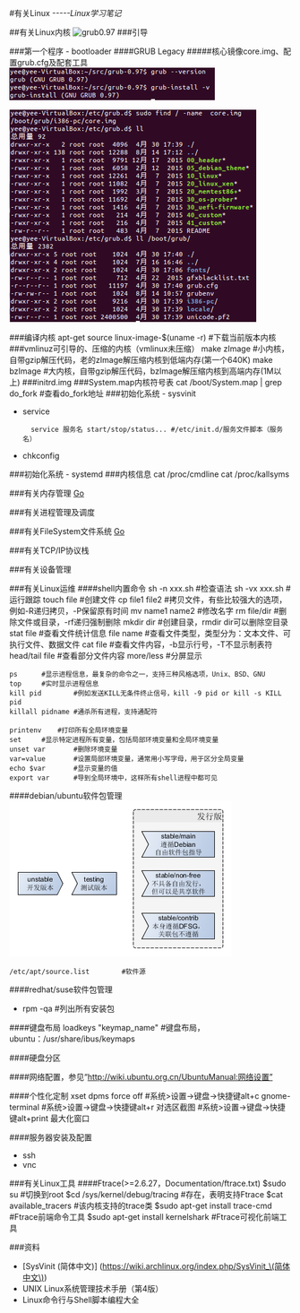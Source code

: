 #有关Linux
*-----Linux学习笔记*

##有关Linux内核
![grub0.97](../doc/linux-kernel-map.jpg)
###引导

###第一个程序 - bootloader
####GRUB Legacy
#####核心镜像core.img、配置grub.cfg及配套工具
![grub0.97](../doc/grub0.97.PNG)

![grub0.97-2](../doc/grub0.97-2.PNG)

###编译内核
	apt-get source linux-image-$(uname -r)		#下载当前版本内核
###vmlinuz可引导的、压缩的内核（vmlinux未压缩）
	make zImage		#小内核，自带gzip解压代码，老的zImage解压缩内核到低端内存(第一个640K)
    make bzImage	#大内核，自带gzip解压代码，bzImage解压缩内核到高端内存(1M以上)
###initrd.img
###System.map内核符号表
	cat /boot/System.map | grep do_fork		#查看do_fork地址
###初始化系统 - sysvinit
- service

        service 服务名 start/stop/status... #/etc/init.d/服务文件脚本（服务名）

- chkconfig

###初始化系统 - systemd
###内核信息
	cat /proc/cmdline
	cat /proc/kallsyms

###有关内存管理 [Go](./Linux虚拟内存系统.md)

###有关进程管理及调度

###有关FileSystem文件系统 [Go](./Linux虚拟文件系统.md)

###有关TCP/IP协议栈

###有关设备管理

###有关Linux运维
####shell内置命令
    sh -n xxx.sh       	#检查语法
	sh -vx xxx.sh		#运行跟踪
	touch file			#创建文件
	cp file1 file2				#拷贝文件，有些比较强大的选项，例如-R递归拷贝，-P保留原有时间
    mv name1 name2		#修改名字
    rm 	 file/dir		#删除文件或目录，-rf递归强制删除
	mkdir dir		#创建目录，rmdir dir可以删除空目录
    stat file		#查看文件统计信息
    file name		#查看文件类型，类型分为：文本文件、可执行文件、数据文件
    cat file		#查看文件内容，-b显示行号，-T不显示制表符
    head/tail file		#查看部分文件内容
    more/less		#分屏显示

	ps		#显示进程信息，最复杂的命令之一，支持三种风格选项，Unix、BSD、GNU
	top		#实时显示进程信息
    kill pid		#例如发送KILL无条件终止信号，kill -9 pid or kill -s KILL pid
    killall pidname	#通杀所有进程，支持通配符

	printenv	#打印所有全局环境变量
	set		#显示特定进程所有变量，包括局部环境变量和全局环境变量
    unset var		#删除环境变量
    var=value		#设置局部环境变量，通常用小写字母，用于区分全局变量
    echo $var		#显示变量的值
    export var		#导到全局环境中，这样所有shell进程中都可见

####debian/ubuntu软件包管理
![debian软件分发等级制度](doc/debian软件分发等级制度.png)

	/etc/apt/source.list		#软件源

####redhat/suse软件包管理
- rpm -qa #列出所有安装包

####键盘布局
	loadkeys "keymap_name"		#键盘布局，ubuntu：/usr/share/ibus/keymaps

####硬盘分区

####网络配置，参见“http://wiki.ubuntu.org.cn/UbuntuManual:网络设置”

####个性化定制
    xset dpms force off #系统>设置->键盘->快捷键alt+c
    gnome-terminal      #系统>设置->键盘->快捷键alt+r
    对选区截图           #系统>设置->键盘->快捷键alt+print
    最大化窗口
    
####服务器安装及配置
- ssh
- vnc

###有关Linux工具
####Ftrace(>=2.6.27，Documentation/ftrace.txt)
	$sudo su							#切换到root
    $cd /sys/kernel/debug/tracing		#存在，表明支持Ftrace
    $cat available_tracers				#该内核支持的trace类
    $sudo apt-get install trace-cmd		#Ftrace前端命令工具
    $sudo apt-get install kernelshark	#Ftrace可视化前端工具

###资料
- [SysVinit (简体中文)] (https://wiki.archlinux.org/index.php/SysVinit_\(简体中文\))
- UNIX Linux系统管理技术手册（第4版）
- Linux命令行与Shell脚本编程大全